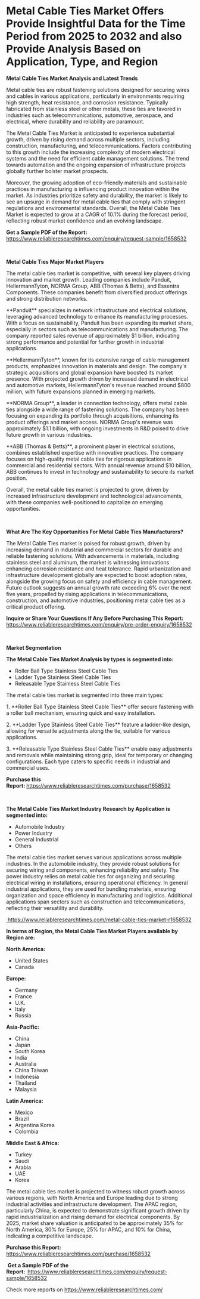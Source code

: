 <p><h1>Metal Cable Ties Market Offers Provide Insightful Data for the Time Period from 2025 to 2032 and also Provide Analysis Based on Application, Type, and Region</h1></p><p><strong>Metal Cable Ties Market Analysis and Latest Trends</strong></p>
<p><p>Metal cable ties are robust fastening solutions designed for securing wires and cables in various applications, particularly in environments requiring high strength, heat resistance, and corrosion resistance. Typically fabricated from stainless steel or other metals, these ties are favored in industries such as telecommunications, automotive, aerospace, and electrical, where durability and reliability are paramount.</p><p>The Metal Cable Ties Market is anticipated to experience substantial growth, driven by rising demand across multiple sectors, including construction, manufacturing, and telecommunications. Factors contributing to this growth include the increasing complexity of modern electrical systems and the need for efficient cable management solutions. The trend towards automation and the ongoing expansion of infrastructure projects globally further bolster market prospects.</p><p>Moreover, the growing adoption of eco-friendly materials and sustainable practices in manufacturing is influencing product innovation within the market. As industries prioritize safety and durability, the market is likely to see an upsurge in demand for metal cable ties that comply with stringent regulations and environmental standards. Overall, the Metal Cable Ties Market is expected to grow at a CAGR of 10.1% during the forecast period, reflecting robust market confidence and an evolving landscape.</p></p>
<p><strong>Get a Sample PDF of the Report:&nbsp;</strong> <a href="https://www.reliableresearchtimes.com/enquiry/request-sample/1658532?utm_campaign=2999&utm_medium=2&utm_source=Github&utm_content=ia&utm_term=04042025&utm_id=metal-cable-ties">https://www.reliableresearchtimes.com/enquiry/request-sample/1658532</a></p>
<p>&nbsp;</p>
<p><strong>Metal Cable Ties Major Market Players</strong></p>
<p><p>The metal cable ties market is competitive, with several key players driving innovation and market growth. Leading companies include Panduit, HellermannTyton, NORMA Group, ABB (Thomas & Betts), and Essentra Components. These companies benefit from diversified product offerings and strong distribution networks.</p><p>**Panduit** specializes in network infrastructure and electrical solutions, leveraging advanced technology to enhance its manufacturing processes. With a focus on sustainability, Panduit has been expanding its market share, especially in sectors such as telecommunications and manufacturing. The company reported sales revenue of approximately $1 billion, indicating strong performance and potential for further growth in industrial applications.</p><p>**HellermannTyton**, known for its extensive range of cable management products, emphasizes innovation in materials and design. The company's strategic acquisitions and global expansion have boosted its market presence. With projected growth driven by increased demand in electrical and automotive markets, HellermannTyton's revenue reached around $800 million, with future expansions planned in emerging markets.</p><p>**NORMA Group**, a leader in connection technology, offers metal cable ties alongside a wide range of fastening solutions. The company has been focusing on expanding its portfolio through acquisitions, enhancing its product offerings and market access. NORMA Group's revenue was approximately $1.1 billion, with ongoing investments in R&D poised to drive future growth in various industries.</p><p>**ABB (Thomas & Betts)**, a prominent player in electrical solutions, combines established expertise with innovative practices. The company focuses on high-quality metal cable ties for rigorous applications in commercial and residential sectors. With annual revenue around $10 billion, ABB continues to invest in technology and sustainability to secure its market position.</p><p>Overall, the metal cable ties market is projected to grow, driven by increased infrastructure development and technological advancements, with these companies well-positioned to capitalize on emerging opportunities.</p></p>
<p>&nbsp;</p>
<p><strong>What Are The Key Opportunities For Metal Cable Ties Manufacturers?</strong></p>
<p><p>The Metal Cable Ties market is poised for robust growth, driven by increasing demand in industrial and commercial sectors for durable and reliable fastening solutions. With advancements in materials, including stainless steel and aluminum, the market is witnessing innovations enhancing corrosion resistance and heat tolerance. Rapid urbanization and infrastructure development globally are expected to boost adoption rates, alongside the growing focus on safety and efficiency in cable management. Future outlook suggests an annual growth rate exceeding 6% over the next five years, propelled by rising applications in telecommunications, construction, and automotive industries, positioning metal cable ties as a critical product offering.</p></p>
<p><strong>Inquire or Share Your Questions If Any Before Purchasing This Report:</strong> <a href="https://www.reliableresearchtimes.com/enquiry/pre-order-enquiry/1658532?utm_campaign=2999&utm_medium=2&utm_source=Github&utm_content=ia&utm_term=04042025&utm_id=metal-cable-ties">https://www.reliableresearchtimes.com/enquiry/pre-order-enquiry/1658532</a></p>
<p>&nbsp;</p>
<p><strong>Market Segmentation</strong></p>
<p><strong>The Metal Cable Ties Market Analysis by types is segmented into:</strong></p>
<p><ul><li>Roller Ball Type Stainless Steel Cable Ties</li><li>Ladder Type Stainless Steel Cable Ties</li><li>Releasable Type Stainless Steel Cable Ties</li></ul></p>
<p><p>The metal cable ties market is segmented into three main types: </p><p>1. **Roller Ball Type Stainless Steel Cable Ties** offer secure fastening with a roller ball mechanism, ensuring quick and easy installation. </p><p>2. **Ladder Type Stainless Steel Cable Ties** feature a ladder-like design, allowing for versatile adjustments along the tie, suitable for various applications. </p><p>3. **Releasable Type Stainless Steel Cable Ties** enable easy adjustments and removals while maintaining strong grip, ideal for temporary or changing configurations. Each type caters to specific needs in industrial and commercial uses.</p></p>
<p><strong>Purchase this Report:&nbsp;</strong><a href="https://www.reliableresearchtimes.com/purchase/1658532?utm_campaign=2999&utm_medium=2&utm_source=Github&utm_content=ia&utm_term=04042025&utm_id=metal-cable-ties">https://www.reliableresearchtimes.com/purchase/1658532</a></p>
<p>&nbsp;</p>
<p><strong>The Metal Cable Ties Market Industry Research by Application is segmented into:</strong></p>
<p><ul><li>Automobile Industry</li><li>Power Industry</li><li>General Industrial</li><li>Others</li></ul></p>
<p><p>The metal cable ties market serves various applications across multiple industries. In the automobile industry, they provide robust solutions for securing wiring and components, enhancing reliability and safety. The power industry relies on metal cable ties for organizing and securing electrical wiring in installations, ensuring operational efficiency. In general industrial applications, they are used for bundling materials, ensuring organization and space efficiency in manufacturing and logistics. Additional applications span sectors such as construction and telecommunications, reflecting their versatility and durability.</p></p>
<p><a href="https://www.reliableresearchtimes.com/metal-cable-ties-market-r1658532?utm_campaign=2999&utm_medium=2&utm_source=Github&utm_content=ia&utm_term=04042025&utm_id=metal-cable-ties">&nbsp;https://www.reliableresearchtimes.com/metal-cable-ties-market-r1658532</a></p>
<p><strong>In terms of Region, the Metal Cable Ties Market Players available by Region are:</strong></p>
<p>
    <p> <strong> North America: </strong>
        <ul>
            <li>United States</li>
            <li>Canada</li>
        </ul>
        </p> 
    <p> <strong> Europe: </strong>
        <ul>
            <li>Germany</li>
            <li>France</li>
            <li>U.K.</li>
            <li>Italy</li>
            <li>Russia</li>
        </ul>
        </p> 
    <p> <strong> Asia-Pacific: </strong>
        <ul>
            <li>China</li>
            <li>Japan</li>
            <li>South Korea</li>
            <li>India</li>
            <li>Australia</li>
            <li>China Taiwan</li>
            <li>Indonesia</li>
            <li>Thailand</li>
            <li>Malaysia</li>
        </ul>
        </p> 
    <p> <strong> Latin America: </strong>
        <ul>
            <li>Mexico</li>
            <li>Brazil</li>
            <li>Argentina Korea</li>
            <li>Colombia</li>
        </ul>
        </p> 
    <p> <strong> Middle East & Africa: </strong>
        <ul>
            <li>Turkey</li>
            <li>Saudi</li>
            <li>Arabia</li>
            <li>UAE</li>
            <li>Korea</li>
        </ul>
    </p>
    </p>
<p><p>The metal cable ties market is projected to witness robust growth across various regions, with North America and Europe leading due to strong industrial activities and infrastructure development. The APAC region, particularly China, is expected to demonstrate significant growth driven by rapid industrialization and rising demand for electrical components. By 2025, market share valuation is anticipated to be approximately 35% for North America, 30% for Europe, 25% for APAC, and 10% for China, indicating a competitive landscape.</p></p>
<p><strong>Purchase this Report: </strong><a href="https://www.reliableresearchtimes.com/purchase/1658532?utm_campaign=2999&utm_medium=2&utm_source=Github&utm_content=ia&utm_term=04042025&utm_id=metal-cable-ties">https://www.reliableresearchtimes.com/purchase/1658532</a></p>
<p>&nbsp;<strong>Get a Sample PDF of the Report:&nbsp;&nbsp;</strong><a href="https://www.reliableresearchtimes.com/enquiry/request-sample/1658532?utm_campaign=2999&utm_medium=2&utm_source=Github&utm_content=ia&utm_term=04042025&utm_id=metal-cable-ties">https://www.reliableresearchtimes.com/enquiry/request-sample/1658532</a></p>
<p><strong></strong></p>
<p>Check more reports on <a href="https://www.reliableresearchtimes.com/?utm_campaign=2999&utm_medium=2&utm_source=Github&utm_content=ia&utm_term=04042025&utm_id=metal-cable-ties">https://www.reliableresearchtimes.com/</a></p>